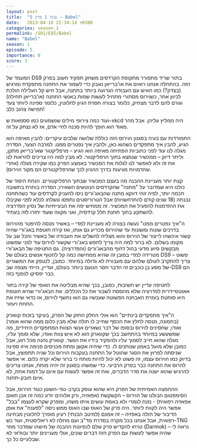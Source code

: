 ```yaml
---
layout: post
title:  "עונה 1 פרק 5 – Babel"
date:   2013-04-16 22:34:14 +0300
categories: season_1
permalink: /S01/E05/Babel
name: "Babel"
season: 1
episode: 5
importance: 0
score: 3
---
```


המעמד של DS9 בתור שריד מתפורר מתקופת הקרדסים משחק תפקיד חשוב בפרק הזה. בהתחלה אנחנו רואים את או'ברייאן נאבק כדי לשמור את התחנה מתפקדת ומרגיש (בצדק?) כמו האיש עם העבודה הגרועה ביותר בתחנה, אבל חיש קל העלילה הולכת לכיוון אחר, כשוירוס מסתורי מתחיל לעשות שמות באנשי התחנה (או'ברייאן תחילה) וגורם להם לדבר מצחיק, כלומר בצורה חסרת הגיון לחלוטין, כלומר ספינה ליותר צעד חמישה צהוב כלב!

ועוד כמה צירופי מילים שנשמעים כמו ססמאות ש-xkcd היה ממליץ עליהן. אבל מהר מאוד הוא הופך להיות סכנה לחיי אדם, אז לא נצחק על זה.

התמודדות עם בעיה בסגנון הוירוס הזה כוללת שלושה שלבים עיקריים: להבין מאיפה הוא הגיע, להבין איך מתפקדים כשהוא כאן, ולהבין איך נפטרים ממנו. למרבה הצער, הסדרה מגלה לנו עוד לפני כתוביות הפתיחה מאיפה הוא הגיע – מרפליקטור שאו'ברייאן מתקן, וליתר דיוק – ממכשיר שנמצא בתוך הרפליקטור. לא מבין למה היו צריכים להראות לנו את זה ולא לאפשר לנו לגלות את המכשיר באמצע הפרק כמו שקירה מגלה (אחרי שהדמויות מגיעות בדרך ההגיון לכך שהרפליקטורים הם מקור הוירוס).

קצת יותר מעניינת ההבנה מה בעצם המכשיר שבתוך הרפליקטורים. הנחת היסוד של כולנו היא שמדובר על "מתנה" שהקרדסים הנוטשים השאירו; הסדרה בוחרת בתשובה חכמה יותר, לפיה זוהי דווקא מתנה שהבאג'ורים ניסו להעניק לקרדסים עוד כשהתחנה נבנתה (18 שנים קודם להתרחשויות) אבל הטרוריסטים נתפסו ונשלחו לכלא לפני שקיבלו את ההזדמנות להפעיל את המכשיר. זה ממחיש יפה את הבעייתיות של נסיון הפדרציה להשתקע בתוך תחנת חלל קרדסית, ואני מקווה שעוד יחזרו לזה בעתיד.

ה"איך נפטרים ממנו" נעשה בצורה לא מעניינת למדי – באשיר מנסה להיפטר מהוירוס בדרכים שונות ומשונות עד שהוירוס מכריע גם אותו, ואז קירה חוטפת באג'ורי שהיה קשור איכשהו לייצור של הוירוס והוא מצליח להשלים את העבודה של באשיר והכל שב על מקומו בשלום. לא ברור למה היה צריך לחפש באג'ורי שקשור לוירוס עוד לפני שפשוט מבקשים סיוע מדעי בהול דחוף מהבאג'ורים (והפדרציה). גם החטיפה של הבאג'ורי מטרידה למדי במובן זה שהיא ממחישה כמה קל לחטוף אנשים בעולם של DS9 – פשוט צריך להתקרב לעולם שלהם עם מעבורת לא גדולה במיוחד. כמובן, לנטפק את המשגרים של מסע בן כוכבים זה הדבר חסר הטעם ביותר בעולם, ועדיין, הייתי מצפה שב-DS9 הם כבר יפסיקו לנפנף בזה.

לחטיפה עדיין יש חשיבות, כמובן, בכך שהיא מבליטה את האופי של קירה בתור אאוטסיידרית לפדרציה שלא מהססת לשבור את כל הכללים. את הבאג'ורי שהיא חוטפת היא סוחטת בעזרת האבחנה הפשוטה שעכשיו גם הוא נחשף לוירוס, אז כדאי שיזיז את התחת ויעזור.

ה"איך מתפקדים בינתיים" הוא אולי החלק החזק של הפרק, בעיקר בזכות קווארק (בתמונה, מנסה לחלץ את הכסף שחייב לו חולה שלא מבין כלום ממה שהוא אומר) ואודו, שחסינים לוירוס ובסופו של דבר נשארים אנשי הצוות המתפקדים היחידים, מה שמשעשע במיוחד בהתחשב בכך שקווארק הוא לא איש צוות ואודו, שלא סומך עליו, מגלה שהוא חייב לסמוך עליו ולהפקיד בידיו את הגשר. קווארק נהנה מכל רגע, אבל כמובן שלא מועל באמון שנותנים לו. כדי שיהיה אקשן ומתח מכניסים פנימה איזו ספינה שניסתה לפרוץ את הסגר שהוטל על התחנה בעקבות הוירוס וכל שניה תתפוצץ, אבל בדיוק כמו הוירוס עצמו, זה פשוט לא יכול להיות מותח כי ברור שלא יקרה כלום. אי אפשר להרוס את התחנה כבר בפרק הרביעי. כדי שמשהו בסגנון זה יהיה מותח, אנחנו צריכים להרגיש שהוא ישנה את סדר הדברים, ואת זה אפשר לעשות עם איום על דמות אחת, לא איום חובק-תחנה.

ההחמצה האמיתית של הפרק היא שהוא עוסק בקרב-נגד-השעון כנגד הוירוס, אבל הסימפטום הבולט של הוירוס – הקשקשת (אפאזיה, ורק אלוהים יודע כמה זה אכן תואם אפאזיה רפואית) - נזנח לגמרי ולא באמת עושים איתו משהו, ומפרק שקרא לעצמו "בבל" אפשר היה לקוות ליותר. היה פרק של האוס שבו האוס ממש ניסה "לפענח" את אופן הדיבור של חולה באפזיה – זה אמנם (למיטב הבנתי) רעיון מופרך לחלוטין מבחינה רפואית, אבל אנחנו בכל מקרה בסדרת מד"ב ועם מחלה לא ריאליסטית, ועוד כש-TNG טרחו להקדיש פרק שלם לנסיונות ההבנה של מישהו שמדבר מוזר (Darmok) – נראה לי שהיה אפשר לעשות עם הפרק הזה דברים שונים, אולי מעניינים יותר ובוודאי לא שבלוניים כל כך.